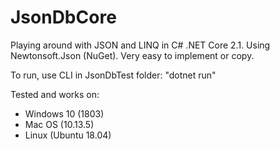 # JsonDbCore
Playing around with JSON and LINQ in C# .NET Core 2.1. Using Newtonsoft.Json (NuGet). Very easy to implement or copy.

To run, use CLI in JsonDbTest folder: "dotnet run"

Tested and works on:
- Windows 10 (1803)
- Mac OS (10.13.5)
- Linux (Ubuntu 18.04)
